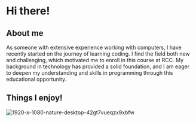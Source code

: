 # Hi there!

## About me
As someone with extensive experience working with computers, I have recently started on the journey of learning coding. I find the field both new and challenging, which motivated me to enroll in this course at RCC. My background in technology has provided a solid foundation, and I am eager to deepen my understanding and skills in programming through this educational opportunity.

## Things I enjoy!
![1920-x-1080-nature-desktop-42gt7vueqzx9xbfw](https://github.com/user-attachments/assets/b663f866-6bce-44de-83d1-42641dfa7e05)
